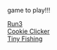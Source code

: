      
 game to play!!!
 
   <a href="https://monkey3three.github.io/unblocked88.github.io/games/run3.html">Run3</a>
    <br>
    <a href="https://monkey3three.github.io/unblocked88.github.io/games/cookieclicker-gh-pages/cookie.html">Cookie Clicker</a>
    <br>
 <a href="https://monkey3three.github.io/unblocked88.github.io/games/tiny-fishing/index.html">Tiny Fishing</a>

